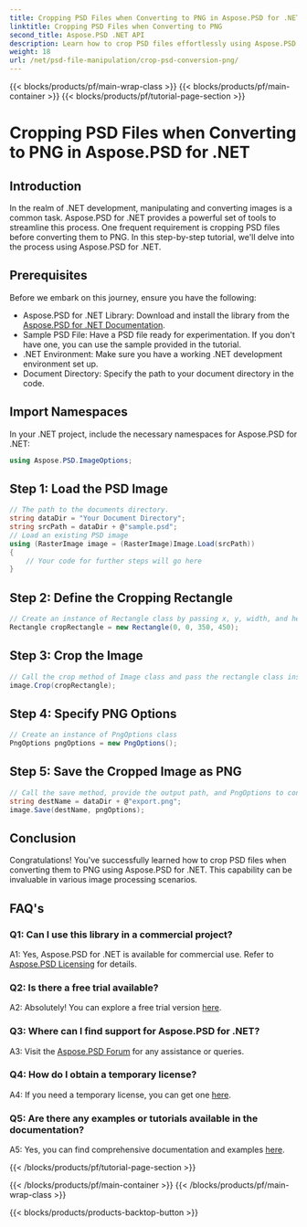 ```yaml
---
title: Cropping PSD Files when Converting to PNG in Aspose.PSD for .NET
linktitle: Cropping PSD Files when Converting to PNG
second_title: Aspose.PSD .NET API
description: Learn how to crop PSD files effortlessly using Aspose.PSD for .NET. Follow our step-by-step guide for seamless conversion to PNG.
weight: 18
url: /net/psd-file-manipulation/crop-psd-conversion-png/
---
```


{{< blocks/products/pf/main-wrap-class >}}
{{< blocks/products/pf/main-container >}}
{{< blocks/products/pf/tutorial-page-section >}}

# Cropping PSD Files when Converting to PNG in Aspose.PSD for .NET

## Introduction
In the realm of .NET development, manipulating and converting images is a common task. Aspose.PSD for .NET provides a powerful set of tools to streamline this process. One frequent requirement is cropping PSD files before converting them to PNG. In this step-by-step tutorial, we'll delve into the process using Aspose.PSD for .NET.
## Prerequisites
Before we embark on this journey, ensure you have the following:
- Aspose.PSD for .NET Library: Download and install the library from the [Aspose.PSD for .NET Documentation](https://reference.aspose.com/psd/net/).
- Sample PSD File: Have a PSD file ready for experimentation. If you don't have one, you can use the sample provided in the tutorial.
- .NET Environment: Make sure you have a working .NET development environment set up.
- Document Directory: Specify the path to your document directory in the code.
## Import Namespaces
In your .NET project, include the necessary namespaces for Aspose.PSD for .NET:
```csharp
using Aspose.PSD.ImageOptions;
```
## Step 1: Load the PSD Image
```csharp
// The path to the documents directory.
string dataDir = "Your Document Directory";
string srcPath = dataDir + @"sample.psd";
// Load an existing PSD image
using (RasterImage image = (RasterImage)Image.Load(srcPath))
{
    // Your code for further steps will go here
}
```
## Step 2: Define the Cropping Rectangle
```csharp
// Create an instance of Rectangle class by passing x, y, width, and height 
Rectangle cropRectangle = new Rectangle(0, 0, 350, 450);
```
## Step 3: Crop the Image
```csharp
// Call the crop method of Image class and pass the rectangle class instance
image.Crop(cropRectangle);
```
## Step 4: Specify PNG Options
```csharp
// Create an instance of PngOptions class
PngOptions pngOptions = new PngOptions();
```
## Step 5: Save the Cropped Image as PNG
```csharp
// Call the save method, provide the output path, and PngOptions to convert the PSD file to PNG and save the output
string destName = dataDir + @"export.png";
image.Save(destName, pngOptions);
```
## Conclusion

Congratulations! You've successfully learned how to crop PSD files when converting them to PNG using Aspose.PSD for .NET. This capability can be invaluable in various image processing scenarios.

## FAQ's

### Q1: Can I use this library in a commercial project?

A1: Yes, Aspose.PSD for .NET is available for commercial use. Refer to [Aspose.PSD Licensing](https://purchase.aspose.com/buy) for details.

### Q2: Is there a free trial available?

A2: Absolutely! You can explore a free trial version [here](https://releases.aspose.com/).

### Q3: Where can I find support for Aspose.PSD for .NET?

A3: Visit the [Aspose.PSD Forum](https://forum.aspose.com/c/psd/34) for any assistance or queries.

### Q4: How do I obtain a temporary license?

A4: If you need a temporary license, you can get one [here](https://purchase.aspose.com/temporary-license/).

### Q5: Are there any examples or tutorials available in the documentation?

A5: Yes, you can find comprehensive documentation and examples [here](https://reference.aspose.com/psd/net/).

{{< /blocks/products/pf/tutorial-page-section >}}

{{< /blocks/products/pf/main-container >}}
{{< /blocks/products/pf/main-wrap-class >}}

{{< blocks/products/products-backtop-button >}}
